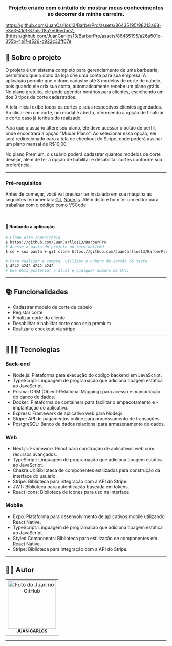 <h3 align="center">
  Projeto criado com o intuito de mostrar meus conhecimentos ao decorrer da minha carreira.
</h3>


https://github.com/JuanCarllos13/BarberPro/assets/86435195/98213a68-e3e3-41e1-87b5-f8a2e06edbe7](https://github.com/JuanCarllos13/BarberPro/assets/86435195/a26a501e-355b-4a1f-a526-c922c32ff67e




## 📝 Sobre o projeto

O projeto é um sistema completo para gerenciamento de uma barbearia, permitindo que o dono da loja crie uma conta para sua empresa. A aplicação permite que o dono cadastre até 3 modelos de corte de cabelo, pois quando ele cria sua conta, automaticamente recebe um plano grátis. No plano gratuito, ele pode agendar horários para clientes, escolhendo um dos 3 tipos de corte cadastrados.

A tela inicial exibe todos os cortes e seus respectivos clientes agendados. Ao clicar em um corte, um modal é aberto, oferecendo a opção de finalizar o corte caso já tenha sido realizado.

Para que o usuário altere seu plano, ele deve acessar o botão de perfil, onde encontrará a opção "Mudar Plano". Ao selecionar essa opção, ele será redirecionado para a tela de checkout do Stripe, onde poderá assinar um plano mensal de R$10,00.

No plano Premium, o usuário poderá cadastrar quantos modelos de corte desejar, além de ter a opção de habilitar e desabilitar cortes conforme sua preferência.

<hr>

### Pré-requisitos

Antes de começar, você vai precisar ter instalado em sua máquina as seguintes ferramentas:
[Git](https://git-scm.com), [Node.js](https://nodejs.org/en/).
Além disto é bom ter um editor para trabalhar com o código como [VSCode](https://code.visualstudio.com/)

<br>

#### 🎲 Rodando a aplicação

```bash
# Clone este repositório
$ https://github.com/JuanCarllos13/BarberPro
# Acesse a pasta do projeto no terminal/cmd
$ cd + sua pasta + git clone https://github.com/JuanCarllos13/BarberPro

# Para realizar a compra, utilizar o número de cartão de teste
$ 4242 4242 4242 4242
# Uma data posterior a atual e qualquer número de CVV.
```

---

## 📚 Funcionalidades

- Cadastrar modelo de corte de cabelo
- Registar corte
- Finalizar corte do cliente
- Desabilitar e habilitar corte caso seja premium
- Realizar o checkout via stripe

<hr>

## 👩🏻‍💻 Tecnologias


<h3>Back-end</h3>

- Node.js: Plataforma para execução do código backend em JavaScript.
- TypeScript: Linguagem de programação que adiciona tipagem estática ao JavaScript.
- Prisma: ORM (Object-Relational Mapping) para acesso e manipulação do banco de dados.
- Docker: Plataforma de containers para facilitar o empacotamento e - implantação do aplicativo.
- Express: Framework de aplicativo web para Node.js.
- Stripe: API de pagamentos online para processamento de transações.
- PostgreSQL: Banco de dados relacional para armazenamento de dados.

<h3>Web</h3>

- Next.js: Framework React para construção de aplicativos web com recursos avançados.
- TypeScript: Linguagem de programação que adiciona tipagem estática ao JavaScript.
- Chakra UI: Biblioteca de componentes estilizados para construção da interface do usuário.
- Stripe: Biblioteca para integração com a API do Stripe.
- JWT: Biblioteca para autenticação baseada em tokens.
- React Icons: Biblioteca de ícones para uso na interface.

<h3>Mobile</h3>

- Expo: Plataforma para desenvolvimento de aplicativos mobile utilizando React Native.
- TypeScript: Linguagem de programação que adiciona tipagem estática ao JavaScript.
- Styled Components: Biblioteca para estilização de componentes em React Native.
- Stripe: Biblioteca para integração com a API do Stripe.
<hr>

## 👨‍💻 Autor<br>

<table>
  <tr>
    <td align="center">
      <a href="https://github.com/JuanCarllos13">
        <img src="https://github.com/JuanCarllos13.png" width="150px;" height="150px" alt="Foto do Juan no GitHub"/><br>
        <sub>
          <b>JUAN CARLOS</b>
        </sub>
      </a>
    </td>
  </tr>
</table>
</table>
<hr>
